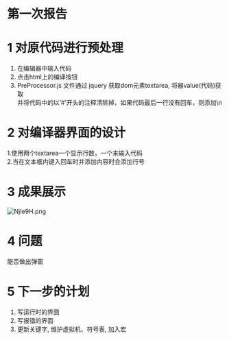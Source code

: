 第一次报告
===
1 对原代码进行预处理
===
1. 在编辑器中输入代码     
2. 点击html上的编译按钮     
3. PreProcessor.js 文件通过 jquery 获取dom元素textarea, 将器value(代码)获取    
并将代码中的以‘#’开头的注释清除掉，如果代码最后一行没有回车，则添加\n   

2 对编译器界面的设计  
===
1.使用两个textarea一个显示行数，一个来输入代码     
2.当在文本框内键入回车时并添加内容时会添加行号 

3 成果展示   
===
![NjIe9H.png](https://s1.ax1x.com/2020/07/03/NjIe9H.png)   

4 问题 
===
能否做出弹窗  

5 下一步的计划   
===
1. 写运行时的界面     
2. 写报错的界面     
3. 更新关键字, 维护虚拟机、符号表, 加入宏    

